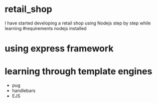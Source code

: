 # retail_shop
I have started developing a retail shop using Nodejs step by step while learning 
#requirements
nodejs installed
# using express framework
# learning through template engines
- pug
- handlebars
- EJS
